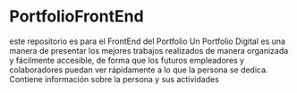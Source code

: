 # PortfolioFrontEnd
este repositorio es para el FrontEnd del Portfolio
Un Portfolio Digital es una manera de presentar los mejores trabajos realizados de manera organizada y fácilmente accesible, 
de forma que los futuros empleadores y colaboradores puedan ver rápidamente a lo que la persona se dedica.
Contiene información sobre la persona y sus actividades


